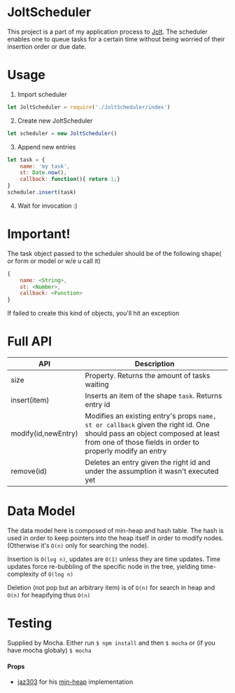 # JoltScheduler

This project is a part of my application process to [Jolt](jolt.us).
The scheduler enables one to queue tasks for a certain time without being worried of their insertion order or due date.

# Usage
1. Import scheduler
```javascript
let JoltScheduler = require('./JoltScheduler/index')
```
2. Create new JoltScheduler
```javascript
let scheduler = new JoltScheduler()
```
3. Append new entries
```javascript
let task = {
    name: 'my task',
    st: Date.now(),
    callback: function(){ return 1;}
}
scheduler.insert(task)
```
4. Wait for invocation :)
 
# Important!
The task object passed to the scheduler should be of the following shape( or form or model or w/e u call it)
```javascript
{
    name: <String>,
    st: <Number>,
    callback: <Function>
}
```
If failed to create this kind of objects, you'll hit an exception

# Full API
| API       | Description |
| ------------- |-------------|
| size     | Property.  Returns the amount of tasks waiting |
| insert(item)      | Inserts an item of the shape ```task```. Returns entry id      | 
| modify(id,newEntry) | Modifies an existing entry's props ```name, st or callback``` given the right id. One should pass an object composed at least from one of those fields in order to properly modify an entry     |
|remove(id)| Deletes an entry given the right id and under the assumption it wasn't executed yet|

# Data Model
The data model here is composed of min-heap and hash table.
The hash is used in order to keep pointers into the heap itself in order
to modify nodes. (Otherwise it's `O(n)` only for searching the node).

Insertion is `O(log n)`, updates are `O(1)` unless they are time updates.
Time updates force re-bubbling of the specific node in the tree, yielding time-complexity of `O(log n)`

Deletion (not pop but an arbitrary item) is of `O(n)` for search in heap and `O(n)` for heapifying thus `O(n)`

# Testing
Supplied by Mocha. Either run ```$ npm install``` and then ```$ mocha``` or (if you have mocha globaly) ```$ mocha```


#### Props
*  [jaz303](https://github.com/jaz303) for his [min-heap](https://github.com/jaz303/min-heap) implementation
